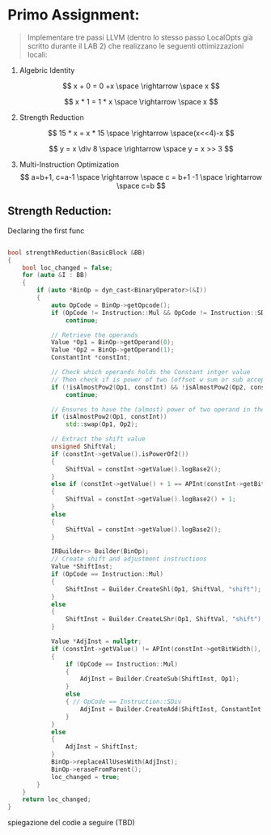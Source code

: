 # Primo Assignment:

> Implementare tre passi LLVM (dentro lo stesso passo LocalOpts già scritto durante il LAB 2) che realizzano le seguenti ottimizzazioni locali:

1. Algebric Identity

   $$
   x + 0 = 0 +x \space \rightarrow \space x
   $$

   $$
   x * 1 = 1 * x \space \rightarrow \space x
   $$

2. Strength Reduction

   $$
   15 * x = x * 15 \space \rightarrow \space(x<<4)-x
   $$

   $$
   y = x \div 8 \space \rightarrow \space y = x >> 3
   $$

3. Multi-Instruction Optimization
   $$
   a=b+1, c=a-1 \space \rightarrow \space c = b+1 -1 \space \rightarrow \space c=b
   $$

## Strength Reduction:

Declaring the first func

```c++

```

```c++
bool strengthReduction(BasicBlock &BB)
{
    bool loc_changed = false;
    for (auto &I : BB)
    {
        if (auto *BinOp = dyn_cast<BinaryOperator>(&I))
        {
            auto OpCode = BinOp->getOpcode();
            if (OpCode != Instruction::Mul && OpCode != Instruction::SDiv)
                continue;

            // Retrieve the operands
            Value *Op1 = BinOp->getOperand(0);
            Value *Op2 = BinOp->getOperand(1);
            ConstantInt *constInt;

            // Check which operands holds the Constant intger value
            // Then check if is power of two (offset w sum or sub accepted)
            if (!isAlmostPow2(Op1, constInt) && !isAlmostPow2(Op2, constInt))
                continue;

            // Ensures to have the (almost) power of two operand in the Op2 variable
            if (isAlmostPow2(Op1, constInt))
                std::swap(Op1, Op2);

            // Extract the shift value
            unsigned ShiftVal;
            if (constInt->getValue().isPowerOf2())
            {
                ShiftVal = constInt->getValue().logBase2();
            }
            else if (constInt->getValue() + 1 == APInt(constInt->getBitWidth(), 1) << ShiftVal)
            {
                ShiftVal = constInt->getValue().logBase2() + 1;
            }
            else
            {
                ShiftVal = constInt->getValue().logBase2();
            }

            IRBuilder<> Builder(BinOp);
            // Create shift and adjustment instructions
            Value *ShiftInst;
            if (OpCode == Instruction::Mul)
            {
                ShiftInst = Builder.CreateShl(Op1, ShiftVal, "shift");
            }
            else
            {
                ShiftInst = Builder.CreateLShr(Op1, ShiftVal, "shift");
            }

            Value *AdjInst = nullptr;
            if (constInt->getValue() != APInt(constInt->getBitWidth(), 1) << ShiftVal)
            {
                if (OpCode == Instruction::Mul)
                {
                    AdjInst = Builder.CreateSub(ShiftInst, Op1);
                }
                else
                { // OpCode == Instruction::SDiv
                    AdjInst = Builder.CreateAdd(ShiftInst, ConstantInt::get(constInt->getType(), 1));
                }
            }
            else
            {
                AdjInst = ShiftInst;
            }
            BinOp->replaceAllUsesWith(AdjInst);
            BinOp->eraseFromParent();
            loc_changed = true;
        }
    }
    return loc_changed;
}

```

spiegazione del codie a seguire (TBD)
